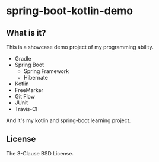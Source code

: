 spring-boot-kotlin-demo
=======================

What is it?
-----------

This is a showcase demo project of my programming ability.

- Gradle
- Spring Boot
  - Spring Framework
  - Hibernate
- Kotlin
- FreeMarker
- Git Flow
- JUnit
- Travis-CI

And it's my kotlin and spring-boot learning project.

License
-------

The 3-Clause BSD License.


